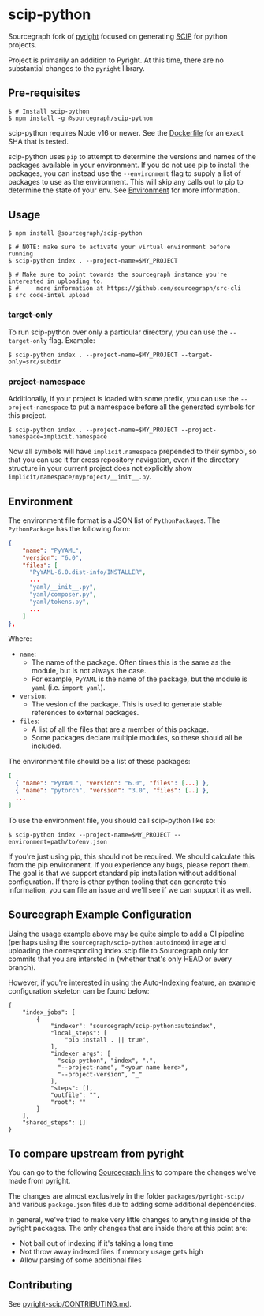 # scip-python

Sourcegraph fork of [pyright](https://github.com/microsoft/pyright) focused on generating [SCIP](https://github.com/sourcegraph/scip) for python projects.

Project is primarily an addition to Pyright. At this time, there are no substantial changes to the `pyright` library.

## Pre-requisites

```
$ # Install scip-python
$ npm install -g @sourcegraph/scip-python
```

scip-python requires Node v16 or newer. See the [Dockerfile](https://github.com/sourcegraph/scip-python/blob/scip/Dockerfile) for an exact SHA that is tested.

scip-python uses `pip` to attempt to determine the versions and names of the packages available in your environment. If you do not use pip to install the packages, you can instead use the `--environment` flag to supply a list of packages to use as the environment. This will skip any calls out to pip to determine the state of your env. See [Environment](##-environment) for more information.


## Usage

```
$ npm install @sourcegraph/scip-python

$ # NOTE: make sure to activate your virtual environment before running
$ scip-python index . --project-name=$MY_PROJECT

$ # Make sure to point towards the sourcegraph instance you're interested in uploading to.
$ #     more information at https://github.com/sourcegraph/src-cli
$ src code-intel upload
```

### target-only

To run scip-python over only a particular directory, you can use the `--target-only` flag. Example:

```
$ scip-python index . --project-name=$MY_PROJECT --target-only=src/subdir
```

### project-namespace

Additionally, if your project is loaded with some prefix, you can use the `--project-namespace` to put a namespace before all the generated symbols for this project.

```
$ scip-python index . --project-name=$MY_PROJECT --project-namespace=implicit.namespace
```

Now all symbols will have `implicit.namespace` prepended to their symbol, so that you can use it for cross repository navigation, even if the directory structure in your current project does not explicitly show `implicit/namespace/myproject/__init__.py`.

## Environment

The environment file format is a JSON list of `PythonPackage`s. The `PythonPackage` has the following form:

```json
{
    "name": "PyYAML",
    "version": "6.0",
    "files": [
      "PyYAML-6.0.dist-info/INSTALLER",
      ...
      "yaml/__init__.py",
      "yaml/composer.py",
      "yaml/tokens.py",
      ...
    ]
},
```

Where:
- `name`:
  - The name of the package. Often times this is the same as the module, but is not always the case.
  - For example, `PyYAML` is the name of the package, but the module is `yaml` (i.e. `import yaml`).
- `version`:
  - The vesion of the package. This is used to generate stable references to external packages.
- `files`:
  - A list of all the files that are a member of this package.
  - Some packages declare multiple modules, so these should all be included.

The environment file should be a list of these packages:

```json
[
  { "name": "PyYAML", "version": "6.0", "files": [...] },
  { "name": "pytorch", "version": "3.0", "files": [..] },
  ...
]
```

To use the environment file, you should call scip-python like so:

```
$ scip-python index --project-name=$MY_PROJECT --environment=path/to/env.json
```

If you're just using pip, this should not be required. We should calculate this from the pip environment. If you experience any bugs, please report them. The goal is that we support standard pip installation without additional configuration. If there is other python tooling that can generate this information, you can file an issue and we'll see if we can support it as well.

## Sourcegraph Example Configuration

Using the usage example above may be quite simple to add a CI pipeline (perhaps using the `sourcegraph/scip-python:autoindex`) image
and uploading the corresponding index.scip file to Sourcegraph only for commits that you are intersted in (whether that's only HEAD
or every branch).

However, if you're interested in using the Auto-Indexing feature, an example configuration skeleton can be found below:

```
{
    "index_jobs": [
        {
            "indexer": "sourcegraph/scip-python:autoindex",
            "local_steps": [
                "pip install . || true",
            ],
            "indexer_args": [
              "scip-python", "index", ".",
              "--project-name", "<your name here>",
              "--project-version", "_"
            ],
            "steps": [],
            "outfile": "",
            "root": ""
        }
    ],
    "shared_steps": []
}
```

## To compare upstream from pyright

You can go to the following [Sourcegraph
link](https://sourcegraph.com/github.com/sourcegraph/scip-python/-/compare/pyright-mirror...scip)
to compare the changes we've made from pyright.

The changes are almost exclusively in the folder `packages/pyright-scip/` and various `package.json` files
due to adding some additional dependencies.

In general, we've tried to make very little changes to anything inside of the pyright packages.
The only changes that are inside there at this point are:
- Not bail out of indexing if it's taking a long time
- Not throw away indexed files if memory usage gets high
- Allow parsing of some additional files

## Contributing

See [pyright-scip/CONTRIBUTING.md](./packages/pyright-scip/CONTRIBUTING.md).
